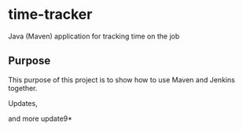 # time-tracker
Java (Maven) application for tracking time on the job

## Purpose

This purpose of this project is to show how to use Maven and Jenkins together.

Updates, 

and more update9*

